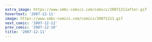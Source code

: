 ```yaml
---
extra_image: https://www.smbc-comics.com/comics/20071211after.gif
hovertext: '2007-12-11'
image: https://www.smbc-comics.com/comics/20071211.gif
next_comic: '2007-12-12'
prev_comic: '2007-12-10'
title: '2007-12-11'
---
```


